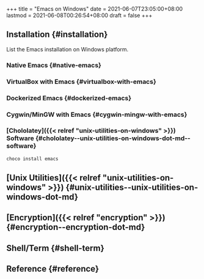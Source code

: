 +++
title = "Emacs on Windows"
date = 2021-06-07T23:05:00+08:00
lastmod = 2021-06-08T00:26:54+08:00
draft = false
+++

## Installation {#installation}

List the Emacs installation on Windows platform.


### Native Emacs {#native-emacs}


### VirtualBox with Emacs {#virtualbox-with-emacs}


### Dockerized Emacs {#dockerized-emacs}


### Cygwin/MinGW with Emacs {#cygwin-mingw-with-emacs}


### [Chololatey]({{< relref "unix-utilities-on-windows" >}}) Software {#chololatey--unix-utilities-on-windows-dot-md--software}

```sh
choco install emacs
```


## [Unix Utilities]({{< relref "unix-utilities-on-windows" >}}) {#unix-utilities--unix-utilities-on-windows-dot-md}


## [Encryption]({{< relref "encryption" >}}) {#encryption--encryption-dot-md}


## Shell/Term {#shell-term}


## Reference {#reference}
